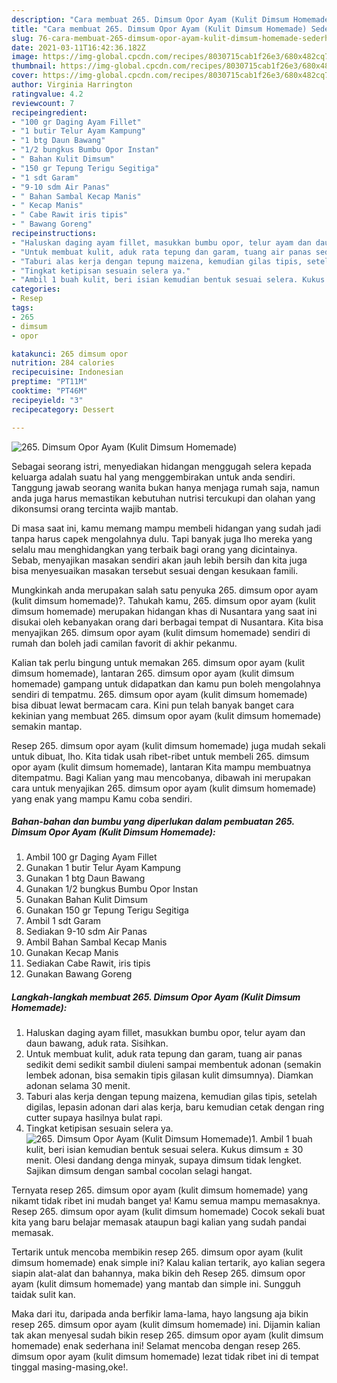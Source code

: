 ```yaml
---
description: "Cara membuat 265. Dimsum Opor Ayam (Kulit Dimsum Homemade) Sederhana dan Mudah Dibuat"
title: "Cara membuat 265. Dimsum Opor Ayam (Kulit Dimsum Homemade) Sederhana dan Mudah Dibuat"
slug: 76-cara-membuat-265-dimsum-opor-ayam-kulit-dimsum-homemade-sederhana-dan-mudah-dibuat
date: 2021-03-11T16:42:36.182Z
image: https://img-global.cpcdn.com/recipes/8030715cab1f26e3/680x482cq70/265-dimsum-opor-ayam-kulit-dimsum-homemade-foto-resep-utama.jpg
thumbnail: https://img-global.cpcdn.com/recipes/8030715cab1f26e3/680x482cq70/265-dimsum-opor-ayam-kulit-dimsum-homemade-foto-resep-utama.jpg
cover: https://img-global.cpcdn.com/recipes/8030715cab1f26e3/680x482cq70/265-dimsum-opor-ayam-kulit-dimsum-homemade-foto-resep-utama.jpg
author: Virginia Harrington
ratingvalue: 4.2
reviewcount: 7
recipeingredient:
- "100 gr Daging Ayam Fillet"
- "1 butir Telur Ayam Kampung"
- "1 btg Daun Bawang"
- "1/2 bungkus Bumbu Opor Instan"
- " Bahan Kulit Dimsum"
- "150 gr Tepung Terigu Segitiga"
- "1 sdt Garam"
- "9-10 sdm Air Panas"
- " Bahan Sambal Kecap Manis"
- " Kecap Manis"
- " Cabe Rawit iris tipis"
- " Bawang Goreng"
recipeinstructions:
- "Haluskan daging ayam fillet, masukkan bumbu opor, telur ayam dan daun bawang, aduk rata. Sisihkan."
- "Untuk membuat kulit, aduk rata tepung dan garam, tuang air panas sedikit demi sedikit sambil diuleni sampai membentuk adonan (semakin lembek adonan, bisa semakin tipis gilasan kulit dimsumnya). Diamkan adonan selama 30 menit."
- "Taburi alas kerja dengan tepung maizena, kemudian gilas tipis, setelah digilas, lepasin adonan dari alas kerja, baru kemudian cetak dengan ring cutter supaya hasilnya bulat rapi."
- "Tingkat ketipisan sesuain selera ya."
- "Ambil 1 buah kulit, beri isian kemudian bentuk sesuai selera. Kukus dimsum ± 30 menit. Olesi dandang denga minyak, supaya dimsum tidak lengket. Sajikan dimsum dengan sambal cocolan selagi hangat."
categories:
- Resep
tags:
- 265
- dimsum
- opor

katakunci: 265 dimsum opor 
nutrition: 284 calories
recipecuisine: Indonesian
preptime: "PT11M"
cooktime: "PT46M"
recipeyield: "3"
recipecategory: Dessert

---
```



![265. Dimsum Opor Ayam (Kulit Dimsum Homemade)](https://img-global.cpcdn.com/recipes/8030715cab1f26e3/680x482cq70/265-dimsum-opor-ayam-kulit-dimsum-homemade-foto-resep-utama.jpg)

Sebagai seorang istri, menyediakan hidangan menggugah selera kepada keluarga adalah suatu hal yang menggembirakan untuk anda sendiri. Tanggung jawab seorang  wanita bukan hanya menjaga rumah saja, namun anda juga harus memastikan kebutuhan nutrisi tercukupi dan olahan yang dikonsumsi orang tercinta wajib mantab.

Di masa  saat ini, kamu memang mampu membeli hidangan yang sudah jadi tanpa harus capek mengolahnya dulu. Tapi banyak juga lho mereka yang selalu mau menghidangkan yang terbaik bagi orang yang dicintainya. Sebab, menyajikan masakan sendiri akan jauh lebih bersih dan kita juga bisa menyesuaikan masakan tersebut sesuai dengan kesukaan famili. 



Mungkinkah anda merupakan salah satu penyuka 265. dimsum opor ayam (kulit dimsum homemade)?. Tahukah kamu, 265. dimsum opor ayam (kulit dimsum homemade) merupakan hidangan khas di Nusantara yang saat ini disukai oleh kebanyakan orang dari berbagai tempat di Nusantara. Kita bisa menyajikan 265. dimsum opor ayam (kulit dimsum homemade) sendiri di rumah dan boleh jadi camilan favorit di akhir pekanmu.

Kalian tak perlu bingung untuk memakan 265. dimsum opor ayam (kulit dimsum homemade), lantaran 265. dimsum opor ayam (kulit dimsum homemade) gampang untuk didapatkan dan kamu pun boleh mengolahnya sendiri di tempatmu. 265. dimsum opor ayam (kulit dimsum homemade) bisa dibuat lewat bermacam cara. Kini pun telah banyak banget cara kekinian yang membuat 265. dimsum opor ayam (kulit dimsum homemade) semakin mantap.

Resep 265. dimsum opor ayam (kulit dimsum homemade) juga mudah sekali untuk dibuat, lho. Kita tidak usah ribet-ribet untuk membeli 265. dimsum opor ayam (kulit dimsum homemade), lantaran Kita mampu membuatnya ditempatmu. Bagi Kalian yang mau mencobanya, dibawah ini merupakan cara untuk menyajikan 265. dimsum opor ayam (kulit dimsum homemade) yang enak yang mampu Kamu coba sendiri.

<!--inarticleads1-->

##### Bahan-bahan dan bumbu yang diperlukan dalam pembuatan 265. Dimsum Opor Ayam (Kulit Dimsum Homemade):

1. Ambil 100 gr Daging Ayam Fillet
1. Gunakan 1 butir Telur Ayam Kampung
1. Gunakan 1 btg Daun Bawang
1. Gunakan 1/2 bungkus Bumbu Opor Instan
1. Gunakan  Bahan Kulit Dimsum
1. Gunakan 150 gr Tepung Terigu Segitiga
1. Ambil 1 sdt Garam
1. Sediakan 9-10 sdm Air Panas
1. Ambil  Bahan Sambal Kecap Manis
1. Gunakan  Kecap Manis
1. Sediakan  Cabe Rawit, iris tipis
1. Gunakan  Bawang Goreng




<!--inarticleads2-->

##### Langkah-langkah membuat 265. Dimsum Opor Ayam (Kulit Dimsum Homemade):

1. Haluskan daging ayam fillet, masukkan bumbu opor, telur ayam dan daun bawang, aduk rata. Sisihkan.
1. Untuk membuat kulit, aduk rata tepung dan garam, tuang air panas sedikit demi sedikit sambil diuleni sampai membentuk adonan (semakin lembek adonan, bisa semakin tipis gilasan kulit dimsumnya). Diamkan adonan selama 30 menit.
1. Taburi alas kerja dengan tepung maizena, kemudian gilas tipis, setelah digilas, lepasin adonan dari alas kerja, baru kemudian cetak dengan ring cutter supaya hasilnya bulat rapi.
1. Tingkat ketipisan sesuain selera ya.
<img src="//assets-global.cpcdn.com/assets/icons/button_play-2c75c40dde080a61004c1f40b05d8f140eaff45d7e9e6481dc71c63d2e7c4909.png" alt="265. Dimsum Opor Ayam (Kulit Dimsum Homemade)">1. Ambil 1 buah kulit, beri isian kemudian bentuk sesuai selera. Kukus dimsum ± 30 menit. Olesi dandang denga minyak, supaya dimsum tidak lengket. Sajikan dimsum dengan sambal cocolan selagi hangat.




Ternyata resep 265. dimsum opor ayam (kulit dimsum homemade) yang nikamt tidak ribet ini mudah banget ya! Kamu semua mampu memasaknya. Resep 265. dimsum opor ayam (kulit dimsum homemade) Cocok sekali buat kita yang baru belajar memasak ataupun bagi kalian yang sudah pandai memasak.

Tertarik untuk mencoba membikin resep 265. dimsum opor ayam (kulit dimsum homemade) enak simple ini? Kalau kalian tertarik, ayo kalian segera siapin alat-alat dan bahannya, maka bikin deh Resep 265. dimsum opor ayam (kulit dimsum homemade) yang mantab dan simple ini. Sungguh taidak sulit kan. 

Maka dari itu, daripada anda berfikir lama-lama, hayo langsung aja bikin resep 265. dimsum opor ayam (kulit dimsum homemade) ini. Dijamin kalian tak akan menyesal sudah bikin resep 265. dimsum opor ayam (kulit dimsum homemade) enak sederhana ini! Selamat mencoba dengan resep 265. dimsum opor ayam (kulit dimsum homemade) lezat tidak ribet ini di tempat tinggal masing-masing,oke!.

